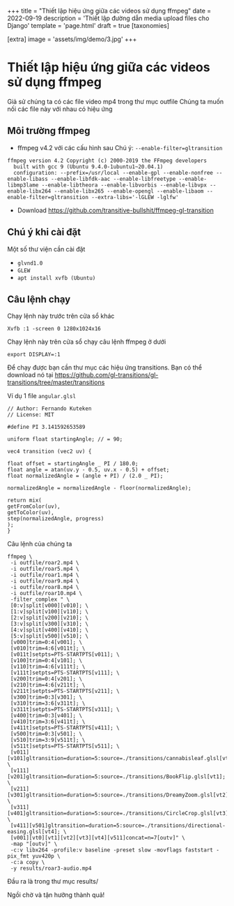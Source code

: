 +++
title = "Thiết lập hiệu ứng giữa các videos sử dụng ffmpeg"
date = 2022-09-19
description = 'Thiết lập đường dẫn media upload files cho Django'
template = 'page.html'
draft = true
[taxonomies]

[extra]
image =  'assets/img/demo/3.jpg'
+++

# Thiết lập hiệu ứng giữa các videos sử dụng ffmpeg

Giả sử chúng ta có các file video mp4 trong thư mục outfile
Chúng ta muốn nối các file này với nhau có hiệu ứng

## Môi trường ffmpeg

- ffmpeg v4.2 với các cấu hình sau
  Chú ý: `--enable-filter=gltransition `

```shell
ffmpeg version 4.2 Copyright (c) 2000-2019 the FFmpeg developers
  built with gcc 9 (Ubuntu 9.4.0-1ubuntu1~20.04.1)
  configuration: --prefix=/usr/local --enable-gpl --enable-nonfree --enable-libass --enable-libfdk-aac --enable-libfreetype --enable-libmp3lame --enable-libtheora --enable-libvorbis --enable-libvpx --enable-libx264 --enable-libx265 --enable-opengl --enable-libaom --enable-filter=gltransition --extra-libs='-lGLEW -lglfw'
```

- Download https://github.com/transitive-bullshit/ffmpeg-gl-transition

## Chú ý khi cài đặt

Một số thư viện cần cài đặt

- `glvnd1.0`
- `GLEW`
- `apt install xvfb (Ubuntu)`

## Câu lệnh chạy

Chạy lệnh này trước trên cửa sổ khác

```shell
Xvfb :1 -screen 0 1280x1024x16

```

Chạy lệnh này trên cửa sổ chạy câu lệnh ffmpeg ở dưới

```shell
export DISPLAY=:1
```

Để chạy được bạn cần thư mục các hiệu ứng transitions. Bạn có thể download nó tại https://github.com/gl-transitions/gl-transitions/tree/master/transitions

Ví dụ 1 file `angular.glsl`

```shell
// Author: Fernando Kuteken
// License: MIT

#define PI 3.141592653589

uniform float startingAngle; // = 90;

vec4 transition (vec2 uv) {

float offset = startingAngle _ PI / 180.0;
float angle = atan(uv.y - 0.5, uv.x - 0.5) + offset;
float normalizedAngle = (angle + PI) / (2.0 _ PI);

normalizedAngle = normalizedAngle - floor(normalizedAngle);

return mix(
getFromColor(uv),
getToColor(uv),
step(normalizedAngle, progress)
);
}

```

Câu lệnh của chúng ta

```
ffmpeg \
 -i outfile/roar2.mp4 \
 -i outfile/roar5.mp4 \
 -i outfile/roar1.mp4 \
 -i outfile/roar9.mp4 \
 -i outfile/roar8.mp4 \
 -i outfile/roar10.mp4 \
 -filter_complex " \
 [0:v]split[v000][v010]; \
 [1:v]split[v100][v110]; \
 [2:v]split[v200][v210]; \
 [3:v]split[v300][v310]; \
 [4:v]split[v400][v410]; \
 [5:v]split[v500][v510]; \
 [v000]trim=0:4[v001]; \
 [v010]trim=4:6[v011t]; \
 [v011t]setpts=PTS-STARTPTS[v011]; \
 [v100]trim=0:4[v101]; \
 [v110]trim=4:6[v111t]; \
 [v111t]setpts=PTS-STARTPTS[v111]; \
 [v200]trim=0:4[v201]; \
 [v210]trim=4:6[v211t]; \
 [v211t]setpts=PTS-STARTPTS[v211]; \
 [v300]trim=0:3[v301]; \
 [v310]trim=3:6[v311t]; \
 [v311t]setpts=PTS-STARTPTS[v311]; \
 [v400]trim=0:3[v401]; \
 [v410]trim=3:6[v411t]; \
 [v411t]setpts=PTS-STARTPTS[v411]; \
 [v500]trim=0:3[v501]; \
 [v510]trim=3:9[v511t]; \
 [v511t]setpts=PTS-STARTPTS[v511]; \
 [v011][v101]gltransition=duration=5:source=./transitions/cannabisleaf.glsl[vt0]; \
 [v111][v201]gltransition=duration=5:source=./transitions/BookFlip.glsl[vt1]; \
 [v211][v301]gltransition=duration=5:source=./transitions/DreamyZoom.glsl[vt2]; \
 [v311][v401]gltransition=duration=5:source=./transitions/CircleCrop.glsl[vt3]; \
 [v411][v501]gltransition=duration=5:source=./transitions/directional-easing.glsl[vt4]; \
 [v001][vt0][vt1][vt2][vt3][vt4][v511]concat=n=7[outv]" \
 -map "[outv]" \
 -c:v libx264 -profile:v baseline -preset slow -movflags faststart -pix_fmt yuv420p \
 -c:a copy \
 -y results/roar3-audio.mp4

```

Đầu ra là trong thư mục results/

Ngồi chờ và tận hưởng thành quả!
